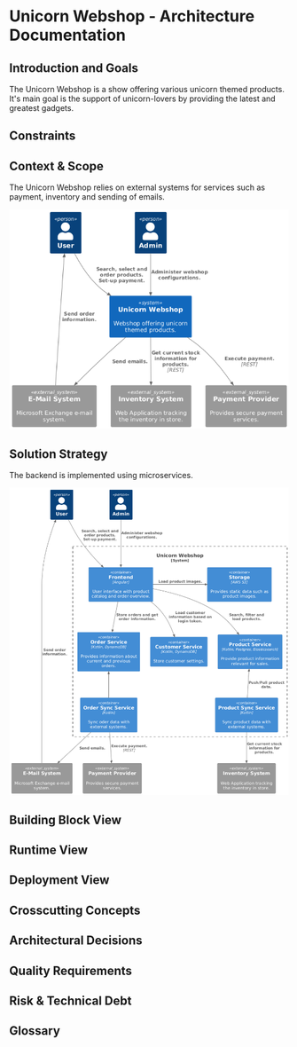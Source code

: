 # Unicorn Webshop - Architecture Documentation


## Introduction and Goals
The Unicorn Webshop is a show offering various unicorn themed products. It's main goal is the support of unicorn-lovers by providing the latest and greatest gadgets.


## Constraints



## Context & Scope

The Unicorn Webshop relies on external systems for services such as payment, inventory and sending of emails.


![C4 Context](../images/c4-1-context.png)






## Solution Strategy

The backend is implemented using microservices.

<img src="../images/c4-2-container-microservices.png">



## Building Block View



## Runtime View



## Deployment View





## Crosscutting Concepts



## Architectural Decisions


## Quality Requirements



## Risk & Technical Debt


## Glossary

